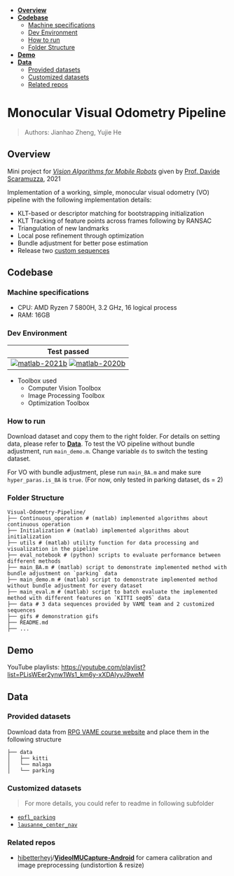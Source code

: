 - [**Overview**](#overview)
- [**Codebase**](#codebase)
  - [Machine specifications](#machine-specifications)
  - [Dev Environment](#dev-environment)
  - [How to run](#how-to-run)
  - [Folder Structure](#folder-structure)
- [**Demo**](#demo)
- [**Data**](#data)
  - [Provided datasets](#provided-datasets)
  - [Customized datasets](#customized-datasets)
  - [Related repos](#related-repos)



# Monocular Visual Odometry Pipeline

> Authors: Jianhao Zheng, Yujie He

## Overview

Mini project for [*Vision Algorithms for Mobile Robots*](http://rpg.ifi.uzh.ch/teaching.html) given by [Prof. Davide Scaramuzza](http://rpg.ifi.uzh.ch/people_scaramuzza.html), 2021

Implementation of a working, simple, monocular visual odometry (VO) pipeline with the following implementation details:

- KLT-based or descriptor matching for bootstrapping initialization
- KLT Tracking of feature points across frames following by RANSAC
- Triangulation of new landmarks
- Local pose refinement through optimization
- Bundle adjustment for better pose estimation
- Release two [custom sequences](#custom-datasets)


## Codebase

### Machine specifications

- CPU: AMD Ryzen 7 5800H, 3.2 GHz, 16 logical process
- RAM: 16GB

### Dev Environment

| **Test passed**                                              |
| ------------------------------------------------------------ |
| [![matlab-2021b](https://img.shields.io/badge/matlab-2021b-yellow.svg)](https://www.mathworks.com/products/matlab.html) [![matlab-2020b](https://img.shields.io/badge/matlab-2020b-blue.svg)](https://www.mathworks.com/products/matlab.html) |

- Toolbox used
  - Computer Vision Toolbox
  - Image Processing Toolbox
  - Optimization Toolbox

### How to run
Download dataset and copy them to the right folder. For details on setting data, please refer to [**Data**](#data). To test the VO pipeline without bundle adjustment, run `main_demo.m`. Change variable `ds` to switch the testing dataset. 

For VO with bundle adjustment, plese run `main_BA.m` and make sure `hyper_paras.is_BA` is `true`. (For now, only tested in parking dataset, ds = 2)

### Folder Structure

```
Visual-Odometry-Pipeline/
├── Continuous_operation # (matlab) implemented algorithms about continuous operation
├── Initialization # (matlab) implemented algorithms about initialization
├── utils # (matlab) utility function for data processing and visualization in the pipeline
├── eval_notebook # (python) scripts to evaluate performance between different methods
├── main_BA.m # (matlab) script to demonstrate implemented method with bundle adjustment on `parking` data
├── main_demo.m # (matlab) script to demonstrate implemented method without bundle adjustment for every dataset
├── main_eval.m # (matlab) script to batch evaluate the implemented method with different features on `KITTI seq05` data
├── data # 3 data sequences provided by VAME team and 2 customized sequences
├── gifs # demonstration gifs
├── README.md
├── ...
```

## Demo

YouTube playlists: <https://youtube.com/playlist?list=PLisWEer2ynw1Ws1_km6y-xXDAIyvJ9weM>


## Data

### Provided datasets

Download data from [RPG VAME course website](http://rpg.ifi.uzh.ch/teaching.html) and place them in the following structure

```shell
├── data
│   ├── kitti
│   └── malaga
│   └── parking
```

### Customized datasets

> For more details, you could refer to readme in following subfolder

- [`epfl_parking`](https://github.com/Jianhao-zheng/Visual-Odometry-Pipeline/tree/master/data/epfl_parking)
- [`lausanne_center_nav`](https://github.com/Jianhao-zheng/Visual-Odometry-Pipeline/tree/master/data/lausanne_center_nav)



### Related repos

- [hibetterheyj](https://github.com/hibetterheyj)/**[VideoIMUCapture-Android](https://github.com/hibetterheyj/VideoIMUCapture-Android)** for camera calibration and image preprocessing (undistortion & resize)

